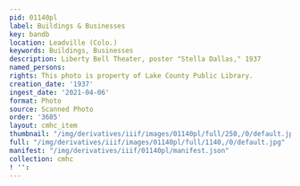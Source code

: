 ```yaml
---
pid: 01140pl
label: Buildings & Businesses
key: bandb
location: Leadville (Colo.)
keywords: Buildings, Businesses
description: Liberty Bell Theater, poster "Stella Dallas," 1937
named_persons: 
rights: This photo is property of Lake County Public Library.
creation_date: '1937'
ingest_date: '2021-04-06'
format: Photo
source: Scanned Photo
order: '3685'
layout: cmhc_item
thumbnail: "/img/derivatives/iiif/images/01140pl/full/250,/0/default.jpg"
full: "/img/derivatives/iiif/images/01140pl/full/1140,/0/default.jpg"
manifest: "/img/derivatives/iiif/01140pl/manifest.json"
collection: cmhc
! '': 
---
```

